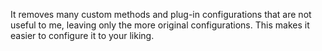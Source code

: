 It removes many custom methods and plug-in configurations that are not useful to me, 
leaving only the more original configurations. 
This makes it easier to configure it to your liking.
